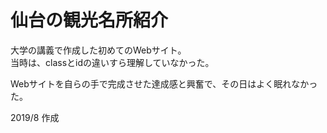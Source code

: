 # 仙台の観光名所紹介

大学の講義で作成した初めてのWebサイト。  
当時は、classとidの違いすら理解していなかった。

Webサイトを自らの手で完成させた達成感と興奮で、その日はよく眠れなかった。

2019/8 作成
